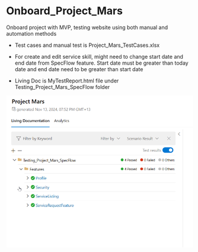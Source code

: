 # Onboard_Project_Mars
Onboard project with MVP, testing website using both manual and automation methods

* Test cases and manual test is Project_Mars_TestCases.xlsx

* For create and edit service skill, might need to change start date and end date from SpecFlow feature. Start date must be greater than today date and end date need to be greater than start date

* Living Doc is MyTestReport.html file under Testing_Project_Mars_SpecFlow folder
  
![](images/living_doc.png)
